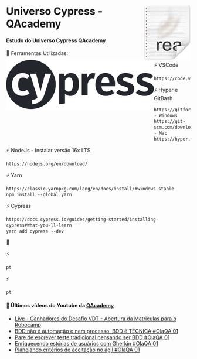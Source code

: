 # <img src="icon.png" align="right" />
# <img src="LogoCypress.png" align="left" />

# Universo Cypress - QAcademy
<h4>Estudo do Universo Cypress QAcademy</h4>

🧰 Ferramentas Utilizadas:<br>

   ⚡ VSCode<br>
   
    https://code.visualstudio.com/download

   ⚡ Hyper e GitBash<br>

    https://gitforwindows.org/ - Windows
    https://git-scm.com/download/mac - Mac
    https://hyper.is/plugins

   ⚡ NodeJs - Instalar versão 16x LTS<br>

    https://nodejs.org/en/download/

   ⚡ Yarn <br>

    https://classic.yarnpkg.com/lang/en/docs/install/#windows-stable
    npm install --global yarn

   ⚡ Cypress <br>
    
    https://docs.cypress.io/guides/getting-started/installing-cypress#What-you-ll-learn
    yarn add cypress --dev
    

🧰 <br>

   ⚡ <br>

    pt

   ⚡ <br>

    pt
    
#### 🧰 Últimos vídeos do Youtube da [QAcademy](https://github.com/weareqacademy)
<!-- YOUTUBE:START -->
- [Live - Ganhadores do Desafio VDT - Abertura da Matriculas para o Robocamp](https://www.youtube.com/watch?v=Kplei9Z5tyE)
- [BDD não é automação e nem processo. BDD é TÉCNICA #OlaQA 01](https://www.youtube.com/watch?v=OvO7zYESlAs)
- [Pare de escrever teste tradicional pensando ser BDD #OlaQA 01](https://www.youtube.com/watch?v=LSEOEaRE8L4)
- [Enriquecendo estórias de usuários com Gherkin #OlaQA 01](https://www.youtube.com/watch?v=wIbMstBVp_o)
- [Planejando critérios de aceitação no ágil #OlaQA 01](https://www.youtube.com/watch?v=mmhaUc2bWCA)
<!-- YOUTUBE:END -->
